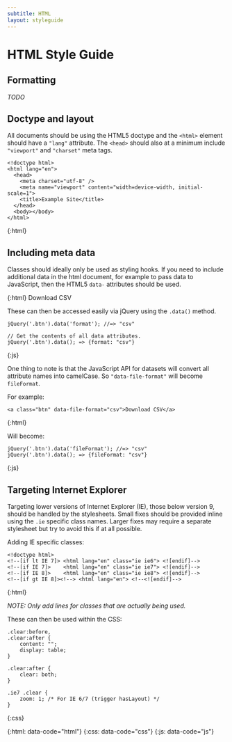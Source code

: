 ```yaml
---
subtitle: HTML
layout: styleguide
---
```


HTML Style Guide
================

Formatting
----------

*TODO*

Doctype and layout
------------------

All documents should be using the HTML5 doctype and the `<html>` element should
have a `"lang"` attribute. The `<head>` should also at a minimum include `"viewport"`
and `"charset"` meta tags.

    <!doctype html>
    <html lang="en">
      <head>
        <meta charset="utf-8" />
        <meta name="viewport" content="width=device-width, initial-scale=1">
        <title>Example Site</title>
      </head>
      <body></body>
    </html>
{:html}

Including meta data
------------------

Classes should ideally only be used as styling hooks. If you need to include
additional data in the html document, for example to pass data to JavaScript,
then the HTML5 `data-` attributes should be used.

{:html}
    <a class="btn" data-format="csv">Download CSV</a>

These can then be accessed easily via jQuery using the `.data()` method.

    jQuery('.btn').data('format'); //=> "csv"

    // Get the contents of all data attributes.
    jQuery('.btn').data(); => {format: "csv"}
{:js}

One thing to note is that the JavaScript API for datasets will convert all
attribute names into camelCase. So `"data-file-format"` will become `fileFormat`.

For example:

    <a class="btn" data-file-format="csv">Download CSV</a>
{:html}

Will become:

    jQuery('.btn').data('fileFormat'); //=> "csv"
    jQuery('.btn').data(); => {fileFormat: "csv"}
{:js}

Targeting Internet Explorer
---------------------------

Targeting lower versions of Internet Explorer (IE), those below version 9,
should be handled by the stylesheets. Small fixes should be provided inline
using the `.ie` specific class names. Larger fixes may require a separate
stylesheet but try to avoid this if at all possible.

Adding IE specific classes:

    <!doctype html>
    <!--[if lt IE 7]> <html lang="en" class="ie ie6"> <![endif]-->
    <!--[if IE 7]>    <html lang="en" class="ie ie7"> <![endif]-->
    <!--[if IE 8]>    <html lang="en" class="ie ie8"> <![endif]-->
    <!--[if gt IE 8]><!--> <html lang="en"> <!--<![endif]-->
{:html}

_NOTE: Only add lines for classes that are actually being used._

These can then be used within the CSS:

    .clear:before,
    .clear:after {
        content: "";
        display: table;
    }

    .clear:after {
        clear: both;
    }

    .ie7 .clear {
        zoom: 1; /* For IE 6/7 (trigger hasLayout) */
    }
{:css}

{:html: data-code="html"}
{:css: data-code="css"}
{:js: data-code="js"}
